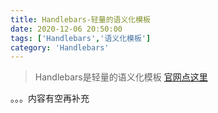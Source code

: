 ```yaml
---
title: Handlebars-轻量的语义化模板
date: 2020-12-06 20:50:00
tags: ['Handlebars','语义化模板']
category: 'Handlebars'
---
```


> Handlebars是轻量的语义化模板
> [官网点这里](https://handlebarsjs.com/)

。。。内容有空再补充